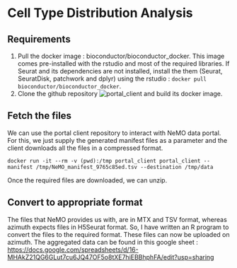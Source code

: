 # Cell Type Distribution Analysis

## Requirements

1. Pull the docker image : bioconductor/bioconductor_docker. This image comes pre-installed with the rstudio and most of the required libraries. If Seurat and its dependencies are not installed, install the them (Seurat, SeuratDisk, patchwork and dplyr) using the rstudio :  `docker pull bioconductor/bioconductor_docker`.
2. Clone the github repository ![portal_client](https://github.com/IGS/portal_client) and build its docker image.

## Fetch the files
We can use the portal client repository to interact with NeMO data portal. For this, we just supply the generated manifest files as a parameter and the client downloads all the files in a compressed format. 

`docker run -it --rm -v (pwd):/tmp portal_client portal_client --manifest /tmp/NeMO_manifest_9765c85ed.tsv --destination /tmp/data`

Once the required files are downloaded, we can unzip.

## Convert to appropriate format
The files that NeMO provides us with, are in MTX and TSV format, whereas azimuth expects files in H5Seurat format. So, I have written an R program to convert the files to the required format.
These files can now be uploaded on azimuth.
The aggregated data can be found in this google sheet : https://docs.google.com/spreadsheets/d/16-MHAkZ21QG6GLut7cu6JQ47OF5o8tXE7hiEBBhphFA/edit?usp=sharing


